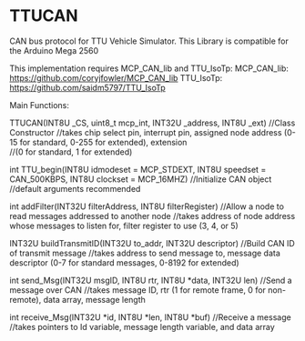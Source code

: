 # TTUCAN

CAN bus protocol for TTU Vehicle Simulator. This Library is compatible for the Arduino Mega 2560

This implementation requires MCP_CAN_lib and TTU_IsoTp:
MCP_CAN_lib: https://github.com/coryjfowler/MCP_CAN_lib
TTU_IsoTp: https://github.com/saidm5797/TTU_IsoTp

Main Functions:

TTUCAN(INT8U _CS, uint8_t mcp_int, INT32U _address, INT8U _ext)
  //Class Constructor 
  //takes chip select pin, interrupt pin, assigned node address (0-15 for standard, 0-255 for extended), extension   
  //(0 for standard, 1 for extended)

int TTU_begin(INT8U idmodeset = MCP_STDEXT, INT8U speedset = CAN_500KBPS, INT8U clockset = MCP_16MHZ)
  //Initialize CAN object
  //default arguments recommended

int addFilter(INT32U filterAddress, INT8U filterRegister)
  //Allow a node to read messages addressed to another node
  //takes address of node address whose messages to listen for, filter register to use (3, 4, or 5)

INT32U buildTransmitID(INT32U to_addr, INT32U descriptor)
  //Build CAN ID of transmit message
  //takes address to send message to, message data descriptor (0-7 for standard messages, 0-8192 for extended)

int send_Msg(INT32U msgID, INT8U rtr, INT8U *data, INT32U len)
  //Send a message over CAN
  //takes message ID, rtr (1 for remote frame, 0 for non-remote), data array, message length

int receive_Msg(INT32U *id, INT8U *len, INT8U *buf)
  //Receive a message
  //takes pointers to Id variable, message length variable, and data array
